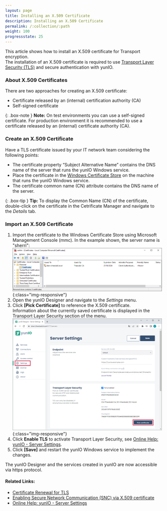 ```yaml
---
layout: page
title: Installing an X.509 Certificate
description: Installing an X.509 Certificate
permalink: /:collection/:path
weight: 100
progressstate: 25
---
```


This article shows how to install an X.509 certificate for Transport encryption.<br>
The installation of an X.509 certificate is required to use [Transport Layer Security (TLS)](https://learn.microsoft.com/en-us/windows/win32/secauthn/transport-layer-security-protocol) and secure authentication with yunIO.

### About X.509 Certificates 

There are two approaches for creating an X.509 certificate:
- Certificate released by an (internal) certification authority (CA) 
- Self-signed certificate

{: .box-note }
**Note:** On test environments you can use a self-signed certificate. For production environment it is recommended to use a certificate released by an (internal) certificate authority (CA). 

### Create an X.509 Certificate

Have a TLS certificate issued by your IT network team considering the following points:
 
- The certificate property “Subject Alternative Name” contains the DNS name of the server that runs the yunIO Windows service. 
- Place the certificate in the [Windows Certificate Store](https://technet.microsoft.com/en-us/ms788967(v=vs.91)) on the machine that runs the yunIO Windows service.
- The certificate common name (CN) attribute contains the DNS name of the server. 

{: .box-tip }
**Tip:** To display the Common Name (CN) of the certificate, double-click on the certificate in the Cetrificate Manager and navigate to the *Details* tab.

### Import an X.509 Certificate

1. Import the certificate to the Windows Certificate Store using Microsoft Management Console (mmc).
In the example shown, the server name is "sherri":
![XU-X509-MMC](/img/contents/yunio/certificate.png){:class="img-responsive"}
2. Open the yunIO Designer and navigate to the *Settings* menu. 
3. Click **[Pick Certificate]** to reference the X.509 certificate.<br>
Information about the currently saved certificate is displayed in the Transport Layer Security section of the menu.<br>
![import-certificate](/img/contents/yunio/certificate-settings.png){:class="img-responsive"}
4. Click **Enable TLS** to activate Transport Layer Security, see [Online Help: yunIO - Server Settings](https://help.theobald-software.com/en/yunio/server-settings).
5. Click **[Save]** and restart the yunIO Windows service to implement the changes.

The yunIO Designer and the services created in yunIO are now accessible via https protocol. 

#### Related Links:
- [Certificate Renewal for TLS](./certificate-renewal)
- [Enabling Secure Network Communication (SNC) via X.509 certificate](../sap/enable-snc-using-pse-file)
- [Online Help: yunIO - Server Settings](https://help.theobald-software.com/en/yunio/server-settings)